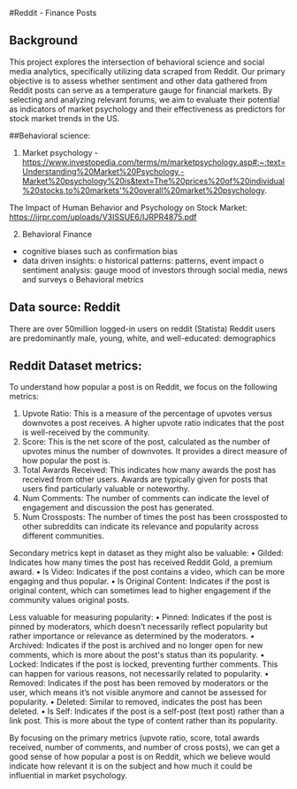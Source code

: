 #Reddit - Finance Posts

## Background
This project explores the intersection of behavioral science and social media analytics, specifically utilizing data scraped from Reddit. Our primary objective is to assess whether sentiment and other data gathered from Reddit posts can serve as a temperature gauge for financial markets. By selecting and analyzing relevant forums, we aim to evaluate their potential as indicators of market psychology and their effectiveness as predictors for stock market trends in the US.

##Behavioral science:
1)	Market psychology - https://www.investopedia.com/terms/m/marketpsychology.asp#:~:text=Understanding%20Market%20Psychology,-Market%20psychology%20is&text=The%20prices%20of%20individual%20stocks,to%20markets'%20overall%20market%20psychology.

The Impact of Human Behavior and Psychology on Stock Market: https://ijrpr.com/uploads/V3ISSUE6/IJRPR4875.pdf

2) Behavioral Finance

-	cognitive biases such as confirmation bias
-	data driven insights: 
o	historical patterns: patterns, event impact
o	sentiment analysis: gauge mood of investors through social media, news and surveys
o	Behavioral metrics

## Data source: Reddit
There are over 50million logged-in users on reddit (Statista)
Reddit users are predominantly male, young, white, and well-educated: demographics 

## Reddit Dataset metrics:
To understand how popular a post is on Reddit, we focus on the following metrics:
1.	Upvote Ratio: This is a measure of the percentage of upvotes versus downvotes a post receives. A higher upvote ratio indicates that the post is well-received by the community.
2.	Score: This is the net score of the post, calculated as the number of upvotes minus the number of downvotes. It provides a direct measure of how popular the post is.
3.	Total Awards Received: This indicates how many awards the post has received from other users. Awards are typically given for posts that users find particularly valuable or noteworthy.
4.	Num Comments: The number of comments can indicate the level of engagement and discussion the post has generated.
5.	Num Crossposts: The number of times the post has been crossposted to other subreddits can indicate its relevance and popularity across different communities.

Secondary metrics kept in dataset as they might also be valuable:
•	Gilded: Indicates how many times the post has received Reddit Gold, a premium award.
•	Is Video: Indicates if the post contains a video, which can be more engaging and thus popular.
•	Is Original Content: Indicates if the post is original content, which can sometimes lead to higher engagement if the community values original posts.

Less valuable for measuring popularity:
•	Pinned: Indicates if the post is pinned by moderators, which doesn't necessarily reflect popularity but rather importance or relevance as determined by the moderators.
•	Archived: Indicates if the post is archived and no longer open for new comments, which is more about the post's status than its popularity.
•	Locked: Indicates if the post is locked, preventing further comments. This can happen for various reasons, not necessarily related to popularity.
•	Removed: Indicates if the post has been removed by moderators or the user, which means it’s not visible anymore and cannot be assessed for popularity.
•	Deleted: Similar to removed, indicates the post has been deleted.
•	Is Self: Indicates if the post is a self-post (text post) rather than a link post. This is more about the type of content rather than its popularity.

By focusing on the primary metrics (upvote ratio, score, total awards received, number of comments, and number of cross posts), we can get a good sense of how popular a post is on Reddit, which we believe would indicate how relevant it is on the subject and how much it could be influential in market psychology.


